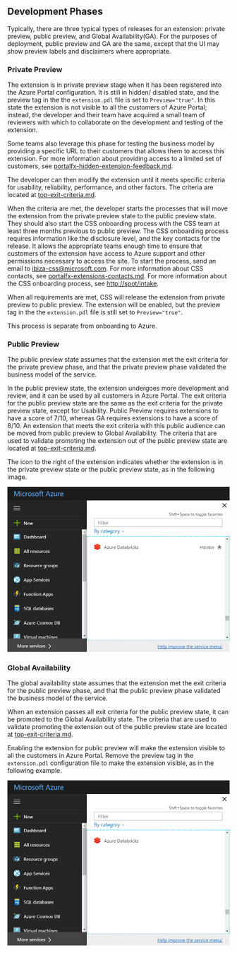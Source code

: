    
<a name="development-phases"></a>
## Development Phases

Typically, there are three typical types of releases for an extension: private preview, public preview, and Global Availability(GA).  For the purposes of deployment, public preview and GA are the same, except that the UI may show preview labels and disclaimers where appropriate.

<a name="development-phases-private-preview"></a>
### Private Preview

The extension is in private preview stage when it has been registered into the Azure Portal configuration. It is still in hidden/ disabled state, and the preview tag in the the `extension.pdl` file is set to `Preview="true"`.  In this state the extension is not visible to all the customers of Azure Portal; instead, the developer and their team have acquired a small team of reviewers with which to collaborate on the development and testing of the extension. 

Some teams also leverage this phase for testing the business model by providing a specific URL to their customers that allows them to access this extension. For more information about providing access to a limited set of customers, see [portalfx-hidden-extension-feedback.md](portalfx-hidden-extension-feedback.md).

The developer can then modify the extension until it meets specific criteria for usability, reliability, performance, and other factors. The criteria are located at [top-exit-criteria.md](top-exit-criteria.md). 

When the criteria are met, the developer starts the processes that will move the extension from the private preview state to the public preview state. They should also start the CSS onboarding process with the CSS team at least three months previous to public preview. The CSS onboarding process requires information like the disclosure level, and the key contacts for the release. It allows the appropriate teams enough time to ensure that customers of the extension have access to Azure support and other permissions necessary to access the site.  To start the process, send an email to ibiza-css@microsoft.com. For more information about CSS contacts, see [portalfx-extensions-contacts.md](portalfx-extensions-contacts.md). For more information about the CSS onboarding process, see [http://spot/intake](http://spot/intake).

When all requirements are met, CSS will release the extension from private preview to public preview. The extension will be enabled, but the preview tag in the the `extension.pdl` file is still set to `Preview="true"`.

This process is separate from onboarding to Azure.

<a name="development-phases-public-preview"></a>
### Public Preview

The public preview state assumes that the extension met the exit criteria for the private preview phase, and that the private preview phase  validated the business model of the service.

In the public preview state, the extension undergoes more development and review, and it can be used by all customers in Azure Portal.  The exit criteria for the public preview state are the same as the exit criteria for the private preview state, except for Usability.  Public Preview requires extensions to have a score of 7/10, whereas GA requires extensions to have a score of 8/10.  An extension that meets the exit criteria with this public audience can be moved from public preview to Global Availability. The criteria that are used to validate promoting the extension out of the public preview state are located at [top-exit-criteria.md](top-exit-criteria.md).

The icon to the right of the extension indicates whether the extension is in the private preview state or the public preview state, as in the following image.

 ![alt-text](../media/portalfx-extensions-onboarding/previewMode.png "Private Preview State")

<a name="development-phases-global-availability"></a>
### Global Availability

The global availability state assumes that the extension met the exit criteria for the public preview phase, and that the public  preview phase validated the business model of the service.

When an extension passes all exit criteria for the public preview state, it can be promoted to the Global Availability state. The criteria that are used to validate promoting the extension out of the public preview state are located at [top-exit-criteria.md](top-exit-criteria.md).

<!-- the `extension.pdl` file is not the JSON file. -->

 Enabling the extension for public preview will make the extension visible to all the customers in Azure Portal. Remove the preview tag in the `extension.pdl` configuration file to make the extension visible, as in the following example.
 
![alt-text](../media/portalfx-extensions-onboarding/GAMode.png "Global Availability")